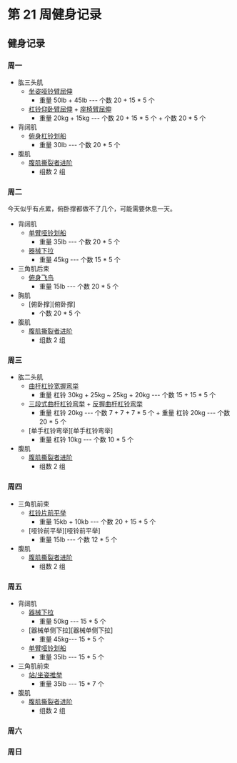 # 第 21 周健身记录

## 健身记录

[单臂哑铃划船]: https://github.com/jsjzh/fitness-best-practice/blob/master/%E5%8A%A8%E4%BD%9C%E5%BA%93/%E9%83%A8%E4%BD%8D/05-%E8%83%8C%E9%83%A8.md#%E5%8D%95%E8%87%82%E5%93%91%E9%93%83%E5%88%92%E8%88%B9 '单臂哑铃划船'
[站/坐姿推举]: https://github.com/jsjzh/fitness-best-practice/blob/master/%E5%8A%A8%E4%BD%9C%E5%BA%93/%E9%83%A8%E4%BD%8D/02-%E8%82%A9%E9%83%A8.md#%E7%AB%99%E5%9D%90%E5%A7%BF%E6%8E%A8%E4%B8%BE '站/坐姿推举'
[器械下拉]: https://github.com/jsjzh/fitness-best-practice/blob/master/%E5%8A%A8%E4%BD%9C%E5%BA%93/%E9%83%A8%E4%BD%8D/05-%E8%83%8C%E9%83%A8.md#%E5%99%A8%E6%A2%B0%E4%B8%8B%E6%8B%89 '器械下拉'
[杠铃片前平举]: https://github.com/jsjzh/fitness-best-practice/blob/master/%E5%8A%A8%E4%BD%9C%E5%BA%93/%E9%83%A8%E4%BD%8D/02-%E8%82%A9%E9%83%A8.md#%E6%9D%A0%E9%93%83%E7%89%87%E5%89%8D%E5%B9%B3%E4%B8%BE '杠铃片前平举'
[哑铃侧平举]: https://github.com/jsjzh/fitness-best-practice/blob/master/%E5%8A%A8%E4%BD%9C%E5%BA%93/%E9%83%A8%E4%BD%8D/02-%E8%82%A9%E9%83%A8.md#%E5%93%91%E9%93%83%E4%BE%A7%E5%B9%B3%E4%B8%BE '哑铃侧平举'
[俯身飞鸟]: https://github.com/jsjzh/fitness-best-practice/blob/master/%E5%8A%A8%E4%BD%9C%E5%BA%93/%E9%83%A8%E4%BD%8D/02-%E8%82%A9%E9%83%A8.md#%E4%BF%AF%E8%BA%AB%E9%A3%9E%E9%B8%9F '俯身飞鸟'
[腹肌撕裂者进阶]: https://github.com/jsjzh/fitness-best-practice/blob/master/%E5%8A%A8%E4%BD%9C%E5%BA%93/%E9%83%A8%E4%BD%8D/06-%E8%85%B9%E9%83%A8.md#%E8%85%B9%E8%82%8C%E6%92%95%E8%A3%82%E8%80%85%E8%BF%9B%E9%98%B6 '腹肌撕裂者进阶'
[曲杆杠铃宽握弯举]: https://github.com/jsjzh/fitness-best-practice/blob/master/%E5%8A%A8%E4%BD%9C%E5%BA%93/%E9%83%A8%E4%BD%8D/04-%E8%87%82%E9%83%A8.md#%E6%9B%B2%E6%9D%86%E6%9D%A0%E9%93%83%E5%AE%BD%E6%8F%A1%E5%BC%AF%E4%B8%BE '曲杆杠铃宽握弯举'
[三段式曲杆杠铃弯举]: https://github.com/jsjzh/fitness-best-practice/blob/master/%E5%8A%A8%E4%BD%9C%E5%BA%93/%E9%83%A8%E4%BD%8D/04-%E8%87%82%E9%83%A8.md#%E4%B8%89%E6%AE%B5%E5%BC%8F%E6%9B%B2%E6%9D%86%E6%9D%A0%E9%93%83%E5%BC%AF%E4%B8%BE '三段式曲杆杠铃弯举'
[反握曲杆杠铃弯举]: https://github.com/jsjzh/fitness-best-practice/blob/master/%E5%8A%A8%E4%BD%9C%E5%BA%93/%E9%83%A8%E4%BD%8D/04-%E8%87%82%E9%83%A8.md#%E5%8F%8D%E6%8F%A1%E6%9B%B2%E6%9D%86%E6%9D%A0%E9%93%83%E5%BC%AF%E4%B8%BE '反握曲杆杠铃弯举'
[上斜哑铃弯举]: https://github.com/jsjzh/fitness-best-practice/blob/master/%E5%8A%A8%E4%BD%9C%E5%BA%93/%E9%83%A8%E4%BD%8D/04-%E8%87%82%E9%83%A8.md#%E4%B8%8A%E6%96%9C%E5%93%91%E9%93%83%E5%BC%AF%E4%B8%BE '上斜哑铃弯举'
[坐姿哑铃臂屈伸]: https://github.com/jsjzh/fitness-best-practice/blob/master/%E5%8A%A8%E4%BD%9C%E5%BA%93/%E9%83%A8%E4%BD%8D/04-%E8%87%82%E9%83%A8.md#%E5%9D%90%E5%A7%BF%E5%93%91%E9%93%83%E8%87%82%E5%B1%88%E4%BC%B8 '坐姿哑铃臂屈伸'
[杠铃仰卧臂屈伸]: https://github.com/jsjzh/fitness-best-practice/blob/master/%E5%8A%A8%E4%BD%9C%E5%BA%93/%E9%83%A8%E4%BD%8D/04-%E8%87%82%E9%83%A8.md#%E6%9D%A0%E9%93%83%E4%BB%B0%E5%8D%A7%E8%87%82%E5%B1%88%E4%BC%B8 '杠铃仰卧臂屈伸'
[俯身杠铃划船]: https://github.com/jsjzh/fitness-best-practice/blob/master/%E5%8A%A8%E4%BD%9C%E5%BA%93/%E9%83%A8%E4%BD%8D/05-%E8%83%8C%E9%83%A8.md#%E4%BF%AF%E8%BA%AB%E6%9D%A0%E9%93%83%E5%88%92%E8%88%B9 '俯身杠铃划船'
[座椅臂屈伸]: https://github.com/jsjzh/fitness-best-practice/blob/master/%E5%8A%A8%E4%BD%9C%E5%BA%93/%E9%83%A8%E4%BD%8D/04-%E8%87%82%E9%83%A8.md#%E5%BA%A7%E6%A4%85%E8%87%82%E5%B1%88%E4%BC%B8 '座椅臂屈伸'

### 周一

- 肱三头肌
  - [坐姿哑铃臂屈伸][坐姿哑铃臂屈伸]
    - 重量 50lb + 45lb --- 个数 20 + 15 \* 5 个
  - [杠铃仰卧臂屈伸][杠铃仰卧臂屈伸] + [座椅臂屈伸][座椅臂屈伸]
    - 重量 20kg + 15kg --- 个数 20 + 15 \* 5 个 + 个数 20 \* 5 个
- 背阔肌
  - [俯身杠铃划船][俯身杠铃划船]
    - 重量 30lb --- 个数 20 \* 5 个
- 腹肌
  - [腹肌撕裂者进阶][腹肌撕裂者进阶]
    - 组数 2 组

### 周二

今天似乎有点累，俯卧撑都做不了几个，可能需要休息一天。

- 背阔肌
  - [单臂哑铃划船][单臂哑铃划船]
    - 重量 35lb --- 个数 20 \* 5 个
  - [器械下拉][器械下拉]
    - 重量 45kg --- 个数 15 \* 5 个
- 三角肌后束
  - [俯身飞鸟][俯身飞鸟]
    - 重量 15lb --- 个数 20 \* 5 个
- 胸肌
  - [俯卧撑][俯卧撑]
    - 个数 20 \* 5 个
- 腹肌
  - [腹肌撕裂者进阶][腹肌撕裂者进阶]
    - 组数 2 组

### 周三

- 肱二头肌
  - [曲杆杠铃宽握弯举][曲杆杠铃宽握弯举]
    - 重量 杠铃 30kg + 25kg ~ 25kg + 20kg --- 个数 15 + 15 \* 5 个
  - [三段式曲杆杠铃弯举][三段式曲杆杠铃弯举] + [反握曲杆杠铃弯举][反握曲杆杠铃弯举]
    - 重量 杠铃 20kg --- 个数 7 + 7 + 7 \* 5 个 + 重量 杠铃 20kg --- 个数 20 \* 5 个
  - [单手杠铃弯举][单手杠铃弯举]
    - 重量 杠铃 10kg --- 个数 10 \* 5 个
- 腹肌
  - [腹肌撕裂者进阶][腹肌撕裂者进阶]
    - 组数 2 组

### 周四

- 三角肌前束
  - [杠铃片前平举][杠铃片前平举]
    - 重量 15kb + 10kb --- 个数 20 + 15 \* 5 个
  - [哑铃前平举][哑铃前平举]
    - 重量 15lb --- 个数 12 \* 5 个
- 腹肌
  - [腹肌撕裂者进阶][腹肌撕裂者进阶]
    - 组数 2 组

### 周五

- 背阔肌
  - [器械下拉][器械下拉]
    - 重量 50kg --- 15 \* 5 个
  - [器械单侧下拉][器械单侧下拉]
    - 重量 45kg--- 15 \* 5 个
  - [单臂哑铃划船][单臂哑铃划船]
    - 重量 35lb --- 15 \* 5 个
- 三角肌前束
  - [站/坐姿推举][站/坐姿推举]
    - 重量 35lb --- 15 \* 7 个
- 腹肌
  - [腹肌撕裂者进阶][腹肌撕裂者进阶]
    - 组数 2 组

### 周六

### 周日
